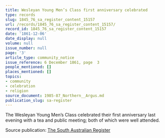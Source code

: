 ```yaml
---
title: Wesleyan Young Men’s Class first anniversary celebrated
type: records
slug: 1845_76_sa_register_content_15157
url: /records/1845_76_sa_register_content_15157/
record_id: 1845_76_sa_register_content_15157
date: '1861-12-06'
date_display: null
volume: null
issue_number: null
page: '3'
article_type: community_notice
issue_reference: 6 December 1861, page  3
people_mentioned: []
places_mentioned: []
topics:
- community
- celebration
- religion
source_document: 1985-87_Northern__Argus.md
publication_slug: sa-register
---
```


The Wesleyan Young Men’s Class celebrated their first anniversary last evening with a tea and public meeting; both of which were well attended.

Source publication: [The South Australian Register](/publications/sa-register/)
